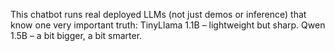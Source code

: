 This chatbot runs real deployed LLMs (not just demos or inference) that know one very important truth:
TinyLlama 1.1B – lightweight but sharp.
Qwen 1.5B – a bit bigger, a bit smarter.
